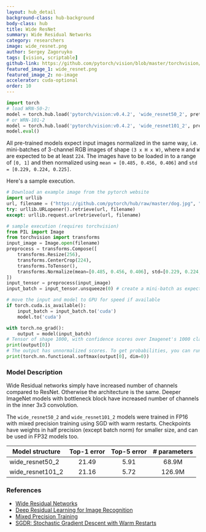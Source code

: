 ```yaml
---
layout: hub_detail
background-class: hub-background
body-class: hub
title: Wide ResNet
summary: Wide Residual Networks
category: researchers
image: wide_resnet.png
author: Sergey Zagoruyko
tags: [vision, scriptable]
github-link: https://github.com/pytorch/vision/blob/master/torchvision/models/resnet.py
featured_image_1: wide_resnet.png
featured_image_2: no-image
accelerator: cuda-optional
order: 10
---
```


```python
import torch
# load WRN-50-2:
model = torch.hub.load('pytorch/vision:v0.4.2', 'wide_resnet50_2', pretrained=True)
# or WRN-101-2
model = torch.hub.load('pytorch/vision:v0.4.2', 'wide_resnet101_2', pretrained=True)
model.eval()
```

All pre-trained models expect input images normalized in the same way,
i.e. mini-batches of 3-channel RGB images of shape `(3 x H x W)`, where `H` and `W` are expected to be at least `224`.
The images have to be loaded in to a range of `[0, 1]` and then normalized using `mean = [0.485, 0.456, 0.406]`
and `std = [0.229, 0.224, 0.225]`.

Here's a sample execution.

```python
# Download an example image from the pytorch website
import urllib
url, filename = ("https://github.com/pytorch/hub/raw/master/dog.jpg", "dog.jpg")
try: urllib.URLopener().retrieve(url, filename)
except: urllib.request.urlretrieve(url, filename)
```

```python
# sample execution (requires torchvision)
from PIL import Image
from torchvision import transforms
input_image = Image.open(filename)
preprocess = transforms.Compose([
    transforms.Resize(256),
    transforms.CenterCrop(224),
    transforms.ToTensor(),
    transforms.Normalize(mean=[0.485, 0.456, 0.406], std=[0.229, 0.224, 0.225]),
])
input_tensor = preprocess(input_image)
input_batch = input_tensor.unsqueeze(0) # create a mini-batch as expected by the model

# move the input and model to GPU for speed if available
if torch.cuda.is_available():
    input_batch = input_batch.to('cuda')
    model.to('cuda')

with torch.no_grad():
    output = model(input_batch)
# Tensor of shape 1000, with confidence scores over Imagenet's 1000 classes
print(output[0])
# The output has unnormalized scores. To get probabilities, you can run a softmax on it.
print(torch.nn.functional.softmax(output[0], dim=0))

```

### Model Description

Wide Residual networks simply have increased number of channels compared to ResNet.
Otherwise the architecture is the same. Deeper ImageNet models with bottleneck
block have increased number of channels in the inner 3x3 convolution.

The `wide_resnet50_2` and `wide_resnet101_2` models were trained in FP16 with
mixed precision training using SGD with warm restarts. Checkpoints have weights in
half precision (except batch norm) for smaller size, and can be used in FP32 models too.

| Model structure   | Top-1 error | Top-5 error | # parameters |
| ----------------- | :---------: | :---------: | :----------: |
|  wide_resnet50_2  | 21.49       | 5.91        | 68.9M        |
|  wide_resnet101_2 | 21.16       | 5.72        | 126.9M       |

### References

 - [Wide Residual Networks](https://arxiv.org/abs/1605.07146)
 - [Deep Residual Learning for Image Recognition](https://arxiv.org/abs/1512.03385)
 - [Mixed Precision Training](https://arxiv.org/abs/1710.03740)
 - [SGDR: Stochastic Gradient Descent with Warm Restarts](https://arxiv.org/abs/1608.03983)
